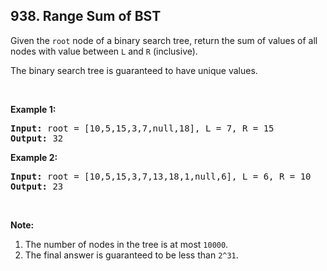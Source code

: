 ## 938. Range Sum of BST

<p>Given the <code>root</code> node of a binary search tree, return the sum of values of all nodes with value between <code>L</code> and <code>R</code> (inclusive).</p>

<p>The binary search tree is guaranteed to have unique values.</p>

<p>&nbsp;</p>

<div>
<p><strong>Example 1:</strong></p>

<pre>
<strong>Input: </strong>root = <span id="example-input-1-1">[10,5,15,3,7,null,18]</span>, L = <span id="example-input-1-2">7</span>, R = <span id="example-input-1-3">15</span>
<strong>Output: </strong><span id="example-output-1">32</span>
</pre>

<div>
<p><strong>Example 2:</strong></p>

<pre>
<strong>Input: </strong>root = <span id="example-input-2-1">[10,5,15,3,7,13,18,1,null,6]</span>, L = <span id="example-input-2-2">6</span>, R = <span id="example-input-2-3">10</span>
<strong>Output: </strong><span id="example-output-2">23</span>
</pre>

<p>&nbsp;</p>

<p><strong>Note:</strong></p>

<ol>
	<li>The number of nodes in the tree is at most <code>10000</code>.</li>
	<li>The final answer is guaranteed to be less than <code>2^31</code>.</li>
</ol>
</div>
</div>